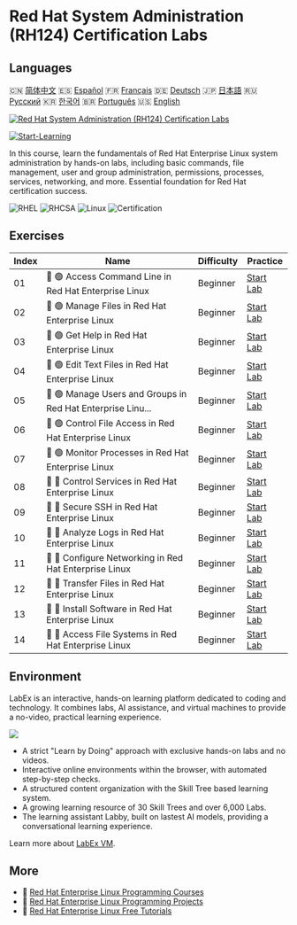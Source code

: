 # Red Hat System Administration (RH124) Certification Labs

## Languages

🇨🇳 [简体中文](README_zh.md) 🇪🇸 [Español](README_es.md) 🇫🇷 [Français](README_fr.md) 🇩🇪 [Deutsch](README_de.md) 🇯🇵 [日本語](README_ja.md) 🇷🇺 [Русский](README_ru.md) 🇰🇷 [한국어](README_ko.md) 🇧🇷 [Português](README_pt.md) 🇺🇸 [English](README.md) 

[![Red Hat System Administration (RH124) Certification Labs](https://cover-creator.labex.io/red-hat-system-administration-rh124-labs.png)](https://labex.io/courses/red-hat-system-administration-rh124-labs)

[![Start-Learning](https://img.shields.io/badge/Start-Learning-whitesmoke?style=for-the-badge)](https://labex.io/courses/red-hat-system-administration-rh124-labs)

In this course, learn the fundamentals of Red Hat Enterprise Linux system administration by hands-on labs, including basic commands, file management, user and group administration, permissions, processes, services, networking, and more. Essential foundation for Red Hat certification success.

![RHEL](https://img.shields.io/badge/RHEL-whitesmoke?style=for-the-badge&logo=rhel)
![RHCSA](https://img.shields.io/badge/RHCSA-whitesmoke?style=for-the-badge&logo=rhcsa)
![Linux](https://img.shields.io/badge/Linux-whitesmoke?style=for-the-badge&logo=linux)
![Certification](https://img.shields.io/badge/Certification-whitesmoke?style=for-the-badge&logo=certification)


## Exercises

|   Index | Name                                                        | Difficulty   | Practice                                                                                                                           |
|---------|-------------------------------------------------------------|--------------|------------------------------------------------------------------------------------------------------------------------------------|
|      01 | 📖 🟢 Access Command Line in Red Hat Enterprise Linux       | Beginner     | <a target='_blank' href='https://labex.io/tutorials/rhel-access-command-line-in-red-hat-enterprise-linux-588454'>Start Lab</a>     |
|      02 | 📖 🟢 Manage Files in Red Hat Enterprise Linux              | Beginner     | <a target='_blank' href='https://labex.io/tutorials/rhel-manage-files-in-red-hat-enterprise-linux-588463'>Start Lab</a>            |
|      03 | 📖 🟢 Get Help in Red Hat Enterprise Linux                  | Beginner     | <a target='_blank' href='https://labex.io/tutorials/rhel-get-help-in-red-hat-enterprise-linux-588461'>Start Lab</a>                |
|      04 | 📖 🟢 Edit Text Files in Red Hat Enterprise Linux           | Beginner     | <a target='_blank' href='https://labex.io/tutorials/rhel-edit-text-files-in-red-hat-enterprise-linux-588460'>Start Lab</a>         |
|      05 | 📖 🟢 Manage Users and Groups in Red Hat Enterprise Linu... | Beginner     | <a target='_blank' href='https://labex.io/tutorials/rhel-manage-users-and-groups-in-red-hat-enterprise-linux-588464'>Start Lab</a> |
|      06 | 📖 🟢 Control File Access in Red Hat Enterprise Linux       | Beginner     | <a target='_blank' href='https://labex.io/tutorials/rhel-control-file-access-in-red-hat-enterprise-linux-588458'>Start Lab</a>     |
|      07 | 📖 🟢 Monitor Processes in Red Hat Enterprise Linux         | Beginner     | <a target='_blank' href='https://labex.io/tutorials/rhel-monitor-processes-in-red-hat-enterprise-linux-588465'>Start Lab</a>       |
|      08 | 📖 🔵 Control Services in Red Hat Enterprise Linux          | Beginner     | <a target='_blank' href='https://labex.io/tutorials/rhel-control-services-in-red-hat-enterprise-linux-588459'>Start Lab</a>        |
|      09 | 📖 🔵 Secure SSH in Red Hat Enterprise Linux                | Beginner     | <a target='_blank' href='https://labex.io/tutorials/rhel-secure-ssh-in-red-hat-enterprise-linux-588466'>Start Lab</a>              |
|      10 | 📖 🔵 Analyze Logs in Red Hat Enterprise Linux              | Beginner     | <a target='_blank' href='https://labex.io/tutorials/rhel-analyze-logs-in-red-hat-enterprise-linux-588456'>Start Lab</a>            |
|      11 | 📖 🔵 Configure Networking in Red Hat Enterprise Linux      | Beginner     | <a target='_blank' href='https://labex.io/tutorials/rhel-configure-networking-in-red-hat-enterprise-linux-588457'>Start Lab</a>    |
|      12 | 📖 🔵 Transfer Files in Red Hat Enterprise Linux            | Beginner     | <a target='_blank' href='https://labex.io/tutorials/rhel-transfer-files-in-red-hat-enterprise-linux-588467'>Start Lab</a>          |
|      13 | 📖 🔵 Install Software in Red Hat Enterprise Linux          | Beginner     | <a target='_blank' href='https://labex.io/tutorials/rhel-install-software-in-red-hat-enterprise-linux-588462'>Start Lab</a>        |
|      14 | 📖 🔵 Access File Systems in Red Hat Enterprise Linux       | Beginner     | <a target='_blank' href='https://labex.io/tutorials/rhel-access-file-systems-in-red-hat-enterprise-linux-588455'>Start Lab</a>     |

## Environment

LabEx is an interactive, hands-on learning platform dedicated to coding and technology. It combines labs, AI assistance, and virtual machines to provide a no-video, practical learning experience.

![](https://tutorial-screenshot.getvm.io/images/vm-1725247253.png)

- A strict "Learn by Doing" approach with exclusive hands-on labs and no videos.
- Interactive online environments within the browser, with automated step-by-step checks.
- A structured content organization with the Skill Tree based learning system.
- A growing learning resource of 30 Skill Trees and over 6,000 Labs.
- The learning assistant Labby, built on lastest AI models, providing a conversational learning experience.

Learn more about [LabEx VM](https://support.labex.io/using-labex/virtual-machine).

## More

- 🔗 [Red Hat Enterprise Linux Programming Courses](https://github.com/labex-labs/awesome-programming-courses)
- 🔗 [Red Hat Enterprise Linux Programming Projects](https://github.com/labex-labs/awesome-programming-projects)
- 🔗 [Red Hat Enterprise Linux Free Tutorials](https://github.com/labex-labs/rhel-free-tutorials)

